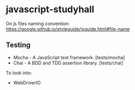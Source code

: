 # javascript-studyhall


On js files naming convention: https://google.github.io/styleguide/jsguide.html#file-name


## Testing 

- Mocha - A JavaScript test framework. [tests/mocha]
- Chai - A BDD and TDD assertion library. [tests/chai]


To look into: 
- WebDriverIO 